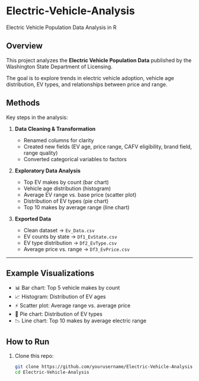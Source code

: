 # Electric-Vehicle-Analysis
Electric Vehicle Population Data Analysis in R

## Overview
This project analyzes the **Electric Vehicle Population Data** published by the Washington State Department of Licensing.  

The goal is to explore trends in electric vehicle adoption, vehicle age distribution, EV types, and relationships between price and range.


## Methods
Key steps in the analysis:
1. **Data Cleaning & Transformation**
   - Renamed columns for clarity
   - Created new fields (EV age, price range, CAFV eligibility, brand field, range quality)
   - Converted categorical variables to factors  

2. **Exploratory Data Analysis**
   - Top EV makes by count (bar chart)
   - Vehicle age distribution (histogram)
   - Average EV range vs. base price (scatter plot)
   - Distribution of EV types (pie chart)
   - Top 10 makes by average range (line chart)

3. **Exported Data**
   - Clean dataset → `Ev_Data.csv`
   - EV counts by state → `Df1_EvState.csv`
   - EV type distribution → `Df2_EvType.csv`
   - Average price vs. range → `Df3_EvPrice.csv`

---

## Example Visualizations
- 📊 Bar chart: Top 5 vehicle makes by count  
- 📈 Histogram: Distribution of EV ages  
- ⚡ Scatter plot: Average range vs. average price  
- 🥧 Pie chart: Distribution of EV types  
- 📉 Line chart: Top 10 makes by average electric range  

## How to Run
1. Clone this repo:
   ```bash
   git clone https://github.com/yourusername/Electric-Vehicle-Analysis.git
   cd Electric-Vehicle-Analysis

